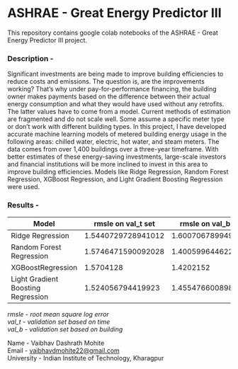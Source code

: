 # ASHRAE - Great Energy Predictor III
This repository contains google colab notebooks of the ASHRAE - Great Energy Predictor III project.

### Description -
Significant investments are being made to improve building efficiencies to reduce costs and emissions. The question is, are the improvements working? That’s why under pay-for-performance financing, the building owner makes payments based on the difference between their actual energy consumption and what they would have used without any retrofits. The latter values have to come from a model. Current methods of estimation are fragmented and do not scale well. Some assume a specific meter type or don’t work with different building types.
In this project, I have developed accurate machine learning models of metered building energy usage in the following areas: chilled water, electric, hot water, and steam meters. The data comes from over 1,400 buildings over a three-year timeframe. With better estimates of these energy-saving investments, large-scale investors and financial institutions will be more inclined to invest in this area to improve building efficiencies.
Models like Ridge Regression, Random Forest Regression, XGBoost Regression, and Light Gradient Boosting Regression were used.

### Results -
| Model                               | rmsle on val_t set | rmsle on val_b set |
| ----------------------------------- | ------------------ | ------------------ |
| Ridge Regression                    | 1.5440729728941012 | 1.6007067899496794 |
| Random Forest Regression            | 1.5746471590092028 | 1.4005996446229543 |
| XGBoostRegression                   | 1.5704128          | 1.4202152          |
| Light Gradient Boosting Regression  | 1.524056794419923  | 1.4554766008983142 |

_rmsle - root mean square log error_                                                                                                                                     
_val_t - validation set based on time_                                                                                                                                   
_val_b - validation set based on building_                                                                                                                               
 
Name - Vaibhav Dashrath Mohite                                                                                                                                           
Email - vaibhavdmohite22@gmail.com                                                                                                                                       
University - Indian Institute of Technology, Kharagpur                                                                                                                   
